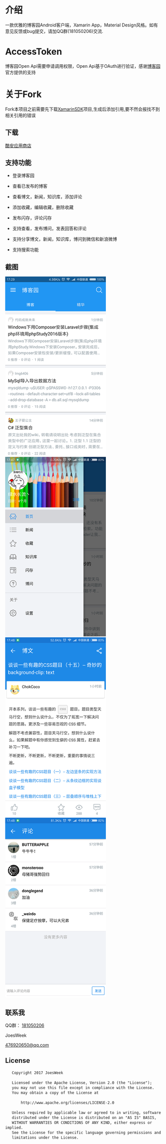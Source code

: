 # 介绍

一款优雅的博客园Android客户端，Xamarin App，Material Design风格。如有意见反馈或bug提交，请加QQ群(181050206)交流.

# AccessToken

博客园Open Api需要申请调用权限，Open Api基于OAuth进行验证，感谢[博客园](http://www.cnblogs.com/)官方提供的支持

# 关于Fork

Fork本项目之前需要先下载[XamarinSDK](https://github.com/JoesWeek/XamarinSDK)项目,生成后添加引用,要不然会报找不到相关引用的错误

## 下载

[酷安应用商店](http://www.coolapk.com/apk/com.android.cnblogs)

## 支持功能

- 登录博客园

- 查看已发布的博客

- 查看博文，新闻，知识库，添加评论

- 添加收藏，编辑收藏，删除收藏

- 发布闪存，评论闪存

- 支持查看，发布博问，发表回答和评论

- 支持分享博文，新闻，知识库，博问到微信和新浪微博

- 支持搜索功能


## 截图

![screenshots](screenshots/Screenshot0.png)
![screenshots](screenshots/Screenshot1.png)
![screenshots](screenshots/Screenshot2.png)
![screenshots](screenshots/Screenshot3.png)

## 联系我

QQ群： [181050206](http://shang.qq.com/wpa/qunwpa?idkey=5c281d37638467fb0f411484dcd513b89ba82b58decb8518cc2523b95232dd9b)

JoesWeek

[476920650@qq.com](mailto:476920650@qq.com)

## License
```
   Copyright 2017 JoesWeek

   Licensed under the Apache License, Version 2.0 (the "License");
   you may not use this file except in compliance with the License.
   You may obtain a copy of the License at

       http://www.apache.org/licenses/LICENSE-2.0

   Unless required by applicable law or agreed to in writing, software
   distributed under the License is distributed on an "AS IS" BASIS,
   WITHOUT WARRANTIES OR CONDITIONS OF ANY KIND, either express or implied.
   See the License for the specific language governing permissions and
   limitations under the License.
```
